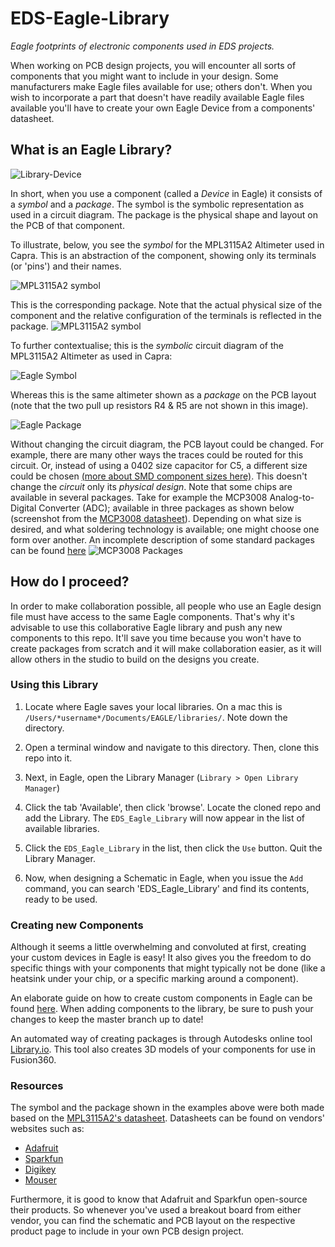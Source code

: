 # EDS-Eagle-Library
_Eagle footprints of electronic components used in EDS projects._

When working on PCB design projects, you will encounter all sorts of components that you might want to include in your design. Some manufacturers make Eagle files available for use; others don't. When you wish to incorporate a part that doesn't have readily available Eagle files available you'll have to create your own Eagle Device from a components' datasheet.

## What is an Eagle Library?

![Library-Device](https://www.autodesk.com/products/eagle/blog/wp-content/uploads/2017/03/2017-03-08_14-58-22-1.png)

In short, when you use a component (called a *Device* in Eagle) it consists of a *symbol* and a *package*. The symbol is the symbolic representation as used in a circuit diagram. The package is the physical shape and layout on the PCB of that component.

To illustrate, below, you see the *symbol* for the MPL3115A2 Altimeter used in Capra. This is an abstraction of the component, showing only its terminals (or 'pins') and their names.

![MPL3115A2 symbol](https://raw.githubusercontent.com/EverydayDesignStudio/guides/master/images/capra/EagleSymbol1.png)

This is the corresponding package. Note that the actual physical size of the component and the relative configuration of the terminals is reflected in the package.
![MPL3115A2 symbol](https://raw.githubusercontent.com/EverydayDesignStudio/guides/master/images/capra/EaglePackage1.png)

To further contextualise; this is the *symbolic* circuit diagram of the MPL3115A2 Altimeter as used in Capra:

![Eagle Symbol](https://raw.githubusercontent.com/EverydayDesignStudio/guides/master/images/capra/EagleSymbol2.png)

Whereas this is the same altimeter shown  as a *package* on the PCB layout (note that the two pull up resistors R4 & R5 are not shown in this image).

![Eagle Package](https://raw.githubusercontent.com/EverydayDesignStudio/guides/master/images/capra/EaglePackage2.png)

Without changing the circuit diagram, the PCB layout could be changed. For example, there are many other ways the traces could be routed for this circuit. Or, instead of using a 0402 size capacitor for C5, a different size could be chosen [(more about SMD component sizes here)](http://www.resistorguide.com/resistor-sizes-and-packages/). This doesn't change the *circuit* only its *physical design*. Note that some chips are available in several packages. Take for example the MCP3008 Analog-to-Digital Converter (ADC); available in three packages as shown below (screenshot from the [MCP3008 datasheet](http://ww1.microchip.com/downloads/en/DeviceDoc/21295d.pdf)). Depending on what size is desired, and what soldering technology is available; one might choose one form over another. An incomplete description of some standard packages can be found [here](https://www.electronics-notes.com/articles/electronic_components/surface-mount-technology-smd-smt/packages.php)
![MCP3008 Packages](https://raw.githubusercontent.com/EverydayDesignStudio/guides/master/images/capra/Packages.png)

## How do I proceed?
In order to make collaboration possible, all people who use an Eagle design file must have access to the same Eagle components. That's why it's advisable to use this collaborative Eagle library and push any new components to this repo. It'll save you time because you won't have to create packages from scratch and it will make collaboration easier, as it will allow others in the studio to build on the designs you create.

### Using this Library

1. Locate where Eagle saves your local libraries. On a mac this is `/Users/*username*/Documents/EAGLE/libraries/`. Note down the directory.

2. Open a terminal window and navigate to this directory. Then, clone this repo into it.

3. Next, in Eagle, open the Library Manager (`Library > Open Library Manager`)

4. Click the tab 'Available', then click 'browse'. Locate the cloned repo and add the Library. The `EDS_Eagle_Library` will now appear in the list of available libraries.

5. Click the `EDS_Eagle_Library` in the list, then click the `Use` button. Quit the Library Manager.

6. Now, when designing a Schematic in Eagle, when you issue the `Add` command, you can search 'EDS_Eagle_Library' and find its contents, ready to be used.

### Creating new Components

Although it seems a little overwhelming and convoluted at first, creating your custom devices in Eagle is easy! It also gives you the freedom to do specific things with your components that might typically not be done (like a heatsink under your chip, or a specific marking around a component).

An elaborate guide on how to create custom components in Eagle can be found [here](https://www.autodesk.com/products/eagle/blog/library-basics-part-1-creating-first-package-autodesk-eagle/). When adding components to the library, be sure to push your changes to keep the master branch up to date!

An automated way of creating packages is through Autodesks online tool [Library.io](https://library.io/). This tool also creates 3D models of your components for use in Fusion360.

### Resources

The symbol and the package shown in the examples above were both made based on the [MPL3115A2's datasheet](https://cdn.sparkfun.com/datasheets/Sensors/Pressure/MPL3115A2.pdf). Datasheets can be found on vendors' websites such as:
- [Adafruit](https://www.adafruit.com/)
- [Sparkfun](https://www.sparkfun.com/)
- [Digikey](https://www.digikey.ca/)
- [Mouser](https://www.mouser.ca/)

Furthermore, it is good to know that Adafruit and Sparkfun open-source their products. So whenever you've used a breakout board from either vendor, you can find the schematic and PCB layout on the respective product page to include in your own PCB design project.
